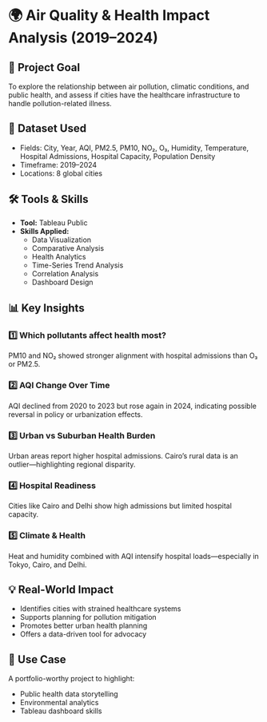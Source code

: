 # 🌍 Air Quality & Health Impact Analysis (2019–2024)

## 📌 Project Goal
To explore the relationship between air pollution, climatic conditions, and public health, and assess if cities have the healthcare infrastructure to handle pollution-related illness.

## 🧪 Dataset Used
- Fields: City, Year, AQI, PM2.5, PM10, NO₂, O₃, Humidity, Temperature, Hospital Admissions, Hospital Capacity, Population Density
- Timeframe: 2019–2024
- Locations: 8 global cities

## 🛠️ Tools & Skills
- **Tool:** Tableau Public
- **Skills Applied:**
  - Data Visualization
  - Comparative Analysis
  - Health Analytics
  - Time-Series Trend Analysis
  - Correlation Analysis
  - Dashboard Design

## 📊 Key Insights

### 1️⃣ Which pollutants affect health most?
PM10 and NO₂ showed stronger alignment with hospital admissions than O₃ or PM2.5.

### 2️⃣ AQI Change Over Time
AQI declined from 2020 to 2023 but rose again in 2024, indicating possible reversal in policy or urbanization effects.

### 3️⃣ Urban vs Suburban Health Burden
Urban areas report higher hospital admissions. Cairo’s rural data is an outlier—highlighting regional disparity.

### 4️⃣ Hospital Readiness
Cities like Cairo and Delhi show high admissions but limited hospital capacity.

### 5️⃣ Climate & Health
Heat and humidity combined with AQI intensify hospital loads—especially in Tokyo, Cairo, and Delhi.

## 💡 Real-World Impact
- Identifies cities with strained healthcare systems
- Supports planning for pollution mitigation
- Promotes better urban health planning
- Offers a data-driven tool for advocacy

## 🔗 Use Case
A portfolio-worthy project to highlight:
- Public health data storytelling
- Environmental analytics
- Tableau dashboard skills
